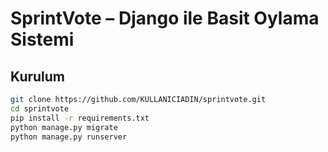#  SprintVote – Django ile Basit Oylama Sistemi

## Kurulum

```bash
git clone https://github.com/KULLANICIADIN/sprintvote.git
cd sprintvote
pip install -r requirements.txt
python manage.py migrate
python manage.py runserver
